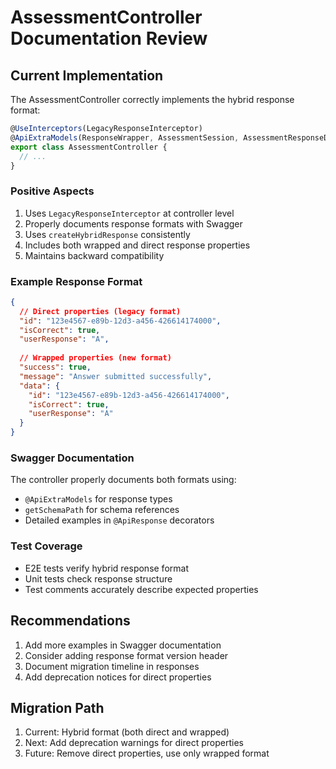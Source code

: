 # AssessmentController Documentation Review

## Current Implementation

The AssessmentController correctly implements the hybrid response format:

```typescript
@UseInterceptors(LegacyResponseInterceptor)
@ApiExtraModels(ResponseWrapper, AssessmentSession, AssessmentResponseDto, GetNextQuestionResponseDto, SkillScoreDto)
export class AssessmentController {
  // ...
}
```

### Positive Aspects

1. Uses `LegacyResponseInterceptor` at controller level
2. Properly documents response formats with Swagger
3. Uses `createHybridResponse` consistently
4. Includes both wrapped and direct response properties
5. Maintains backward compatibility

### Example Response Format

```json
{
  // Direct properties (legacy format)
  "id": "123e4567-e89b-12d3-a456-426614174000",
  "isCorrect": true,
  "userResponse": "A",
  
  // Wrapped properties (new format)
  "success": true,
  "message": "Answer submitted successfully",
  "data": {
    "id": "123e4567-e89b-12d3-a456-426614174000",
    "isCorrect": true,
    "userResponse": "A"
  }
}
```

### Swagger Documentation

The controller properly documents both formats using:
- `@ApiExtraModels` for response types
- `getSchemaPath` for schema references
- Detailed examples in `@ApiResponse` decorators

### Test Coverage

- E2E tests verify hybrid response format
- Unit tests check response structure
- Test comments accurately describe expected properties

## Recommendations

1. Add more examples in Swagger documentation
2. Consider adding response format version header
3. Document migration timeline in responses
4. Add deprecation notices for direct properties

## Migration Path

1. Current: Hybrid format (both direct and wrapped)
2. Next: Add deprecation warnings for direct properties
3. Future: Remove direct properties, use only wrapped format 